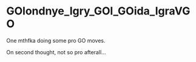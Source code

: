 # GOlondnye_Igry_GOl_GOida_IgraVGO
One mthfka doing some pro GO moves.





On second thought, not so pro afterall...
